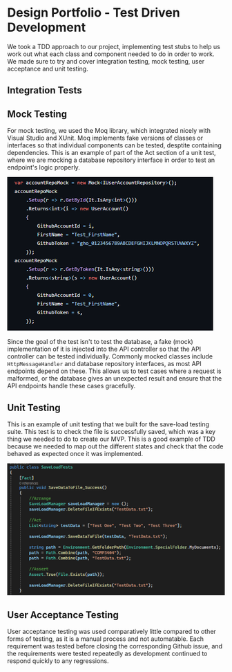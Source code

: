 # Design Portfolio - Test Driven Development

We took a TDD approach to our project, implementing test stubs to help us work out what each class and component needed to do in order to work. We made sure to try and cover integration testing, mock testing, user acceptance and unit testing.

## Integration Tests

## Mock Testing
For mock testing, we used the Moq library, which integrated nicely with Visual Studio and XUnit. Moq implements fake versions of classes or interfaces so that individual components can be tested, desptite containing dependencies. This is an example of part of the Act section of a unit test, where we are mocking a database repository interface in order to test an endpoint's logic properly.

![mocks](diagrams/mocks.png)

Since the goal of the test isn't to test the database, a fake (mock) implementation of it is injected into the API controller so that the API controller can be tested individually. Commonly mocked classes include `HttpMessageHandler` and database repository interfaces, as most API endpoints depend on these. This allows us to test cases where a request is malformed, or the database gives an unexpected result and ensure that the API endpoints handle these cases gracefully.

## Unit Testing
This is an example of unit testing that we built for the save-load testing suite. This test is to check the file is successfully saved, which was a key thing we needed to do to create our MVP. This is a good example of TDD because we needed to map out the different states and check that the code behaved as expected once it was implemented.

![unit-test](diagrams/unit-test.png)

## User Acceptance Testing
User acceptance testing was used comparatively little compared to other forms of testing, as it is a manual process and not automatable.
Each requirement was tested before closing the corresponding Github issue, and the requirements were tested repeatedly as development continued to respond quickly to any regressions.

